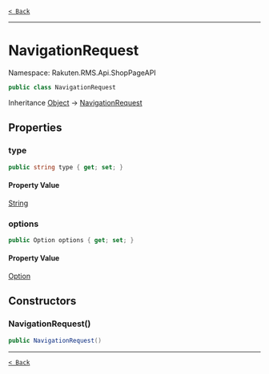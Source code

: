 [`< Back`](./)

---

# NavigationRequest

Namespace: Rakuten.RMS.Api.ShopPageAPI

```csharp
public class NavigationRequest
```

Inheritance [Object](https://docs.microsoft.com/en-us/dotnet/api/system.object) → [NavigationRequest](./rakuten.rms.api.shoppageapi.navigationrequest)

## Properties

### **type**

```csharp
public string type { get; set; }
```

#### Property Value

[String](https://docs.microsoft.com/en-us/dotnet/api/system.string)<br>

### **options**

```csharp
public Option options { get; set; }
```

#### Property Value

[Option](./rakuten.rms.api.shoppageapi.navigationrequest.option)<br>

## Constructors

### **NavigationRequest()**

```csharp
public NavigationRequest()
```

---

[`< Back`](./)
